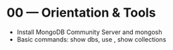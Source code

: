 # 00 — Orientation & Tools

- Install MongoDB Community Server and mongosh
- Basic commands: show dbs, use <db>, show collections
